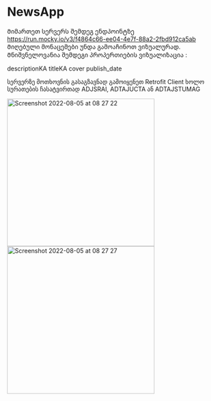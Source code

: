 # NewsApp
Მიმართეთ სერვერს შემდეგ ენდპოინტზე https://run.mocky.io/v3/f4864c66-ee04-4e7f-88a2-2fbd912ca5ab
Მიღებული მონაცემები უნდა გამოაჩინოთ ვიზუალურად. Მნიშვნელოვანია შემდეგი პროპერთიების ვიზუალიზაცია :

descriptionKA 
titleKA
cover
publish_date 

სერვერზე მოთხოვნის გასაგზავნად გამოიყენეთ Retrofit Client ხოლო სურათების ჩასატვირთად ADJSRAI, ADTAJUCTA  ან ADTAJSTUMAG

<img width="345" alt="Screenshot 2022-08-05 at 08 27 22" src="https://user-images.githubusercontent.com/48592227/183001510-18686d57-ba00-46bd-b105-ede45083b300.png">
<img width="345" alt="Screenshot 2022-08-05 at 08 27 27" src="https://user-images.githubusercontent.com/48592227/183001519-2e6c3241-a57b-43cc-a942-e35dd4c4f2da.png">
